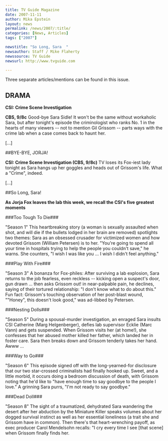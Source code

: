 ```yaml
---
title: TV Guide Magazine 
date: 2007-11-11
author: Mika Epstein
layout: news
permalink: /news/2007/:title/
categories: [News, Articles]
tags: ["2007"]

newstitle: "So Long, Sara  "
newsauthor: Staff / Mike Flaherty  
newssource: TV Guide  
newsurl: http://www.tvguide.com 

---
```

Three separate articles/mentions can be found in this issue.

## DRAMA

**CSI: Crime Scene Investigation**  
  
**CBS, 9/8c** Good-bye Sara Sidle! It won't be the same without workaholic Sara, but after tonight's episode the criminologist who ranks No. 1 in the hearts of many viewers -- not to mention Gil Grissom -- parts ways with the crime lab when a case comes back to haunt her.

[...]

##BYE-BYE, JORJA!

**CSI: Crime Scene Investigation (CBS, 9/8c)** TV loses its Fox-iest lady tonight as Sara hangs up her goggles and heads out of Grissom's life. What a "Crime", indeed.

[...]

##So Long, Sara!

**As Jorja Fox leaves the lab this week, we recall the CSI's five greatest moments**

###Too Tough To Die###  

"Season 1" This heartbreaking story (a woman is sexually assaulted when shot, and will die if the bullets lodged in her brain are removed) spotlights two themes: Sara as an obsessed crusader for victimized women and how devoted Grissom (William Petersen) is to her. "You're going to spend all your time in hospitals trying to help the people you couldn't save," he warns. She counters, "I wish I was like you ... I wish I didn't feel anything."

###Play With Fire###  

"Season 3" A bonanza for Fox-philes: After surviving a lab explosion, Sara returns to the job fearless, even reckless -- kicking open a suspect's door, gun drawn ... then asks Grissom out! in near-palpable pain, he declines, saying of their tortured relationship: "I don't know what to do about this." Fun fact: Grissom's touching observation of her post-blast wound, ""Honey", this doesn't look good," was ad-libbed by Petersen.

###Nesting Dolls###  

"Season 5" During a spousal-murder investigation, an enraged Sara insults CSI Catherine (Marg Helgenberger), defies lab supervisor Ecklie (Marc Vann) and gets suspended. When Grissom visits her (at home!), she confesses that her abused mother killed her father, which landed her in foster care. Sara then breaks down and Grissom tenderly takes her hand. Awww ...

###Way to Go###  

"Season 6" This episode signed off with the long-yearned-for disclosure that our two star-crossed criminalists had finally hooked up. Sweet, and a little morbid, it occurs doing a bedroom discussion of death, with Grissom noting that he'd like to "have enough time to say goodbye to the people I love." A grinning Sara purrs, "I'm not ready to say goodbye."

###Dead Doll###  

"Season 8" The sight of a traumatized, dehydrated Sara wandering the desert after her abduction by the Miniature Killer speaks volumes about her dogged survival instinct as well as her essential loneliness (a trait she and Grissom have in common). Then there's that heart-wrenching payoff, as exec producer Carol Mendelsohn recalls: "I cry every time I see [that scene] when Grissom finally finds her.

